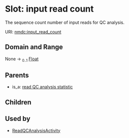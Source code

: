 
# Slot: input read count


The sequence count number of input reads for QC analysis.

URI: [nmdc:input_read_count](https://microbiomedata/meta/input_read_count)


## Domain and Range

None &#8594;  <sub>0..1</sub> [Float](types/Float.md)

## Parents

 *  is_a: [read QC analysis statistic](read_QC_analysis_statistic.md)

## Children


## Used by

 * [ReadQCAnalysisActivity](ReadQCAnalysisActivity.md)
